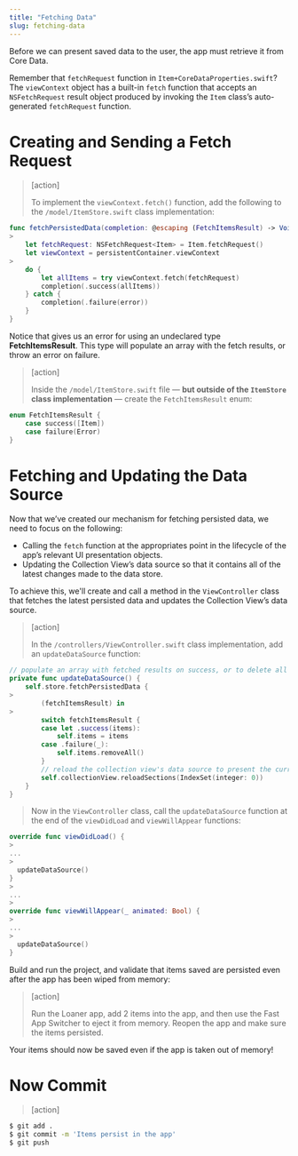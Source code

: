 ```yaml
---
title: "Fetching Data"
slug: fetching-data
---
```


Before we can present saved data to the user, the app must retrieve it from Core Data.

Remember that `fetchRequest` function in `Item+CoreDataProperties.swift`? The `viewContext` object has a built-in `fetch` function that accepts an `NSFetchRequest` result object produced by invoking the `Item` class’s auto-generated `fetchRequest` function.

# Creating and Sending a Fetch Request

> [action]
>
> To implement the `viewContext.fetch()` function, add the following to the `/model/ItemStore.swift` class implementation:
>
```swift
func fetchPersistedData(completion: @escaping (FetchItemsResult) -> Void) {
>
    let fetchRequest: NSFetchRequest<Item> = Item.fetchRequest()
    let viewContext = persistentContainer.viewContext
>
    do {
        let allItems = try viewContext.fetch(fetchRequest)
        completion(.success(allItems))
    } catch {
        completion(.failure(error))
    }
}
```

Notice that gives us an error for using an undeclared type **FetchItemsResult**. This type will populate an array with the fetch results, or throw an error on failure.

> [action]
>
> Inside the `/model/ItemStore.swift` file — **but outside of the `ItemStore` class implementation** — create the `FetchItemsResult` enum:
>
```swift
enum FetchItemsResult {
    case success([Item])
    case failure(Error)
}
```

# Fetching and Updating the Data Source

Now that we’ve created our mechanism for fetching persisted data, we need to focus on the following:

- Calling the `fetch` function at the appropriates point in the lifecycle of the app’s relevant UI presentation objects.
- Updating the Collection View’s data source so that it contains all of the latest changes made to the data store.

To achieve this, we'll create and call a method in the `ViewController` class that fetches the latest persisted data and updates the Collection View’s data source.

> [action]
>
> In the `/controllers/ViewController.swift` class implementation, add an `updateDataSource` function:
>
```swift
// populate an array with fetched results on success, or to delete all items from that array on failure
private func updateDataSource() {
    self.store.fetchPersistedData {
>
        (fetchItemsResult) in
>
        switch fetchItemsResult {
        case let .success(items):
            self.items = items
        case .failure(_):
            self.items.removeAll()
        }
        // reload the collection view's data source to present the current data set to the user
        self.collectionView.reloadSections(IndexSet(integer: 0))
    }
}
```
>
> Now in the `ViewController` class, call the `updateDataSource` function at the end of the `viewDidLoad` and `viewWillAppear` functions:
>
```swift
override func viewDidLoad() {
>
...
>
  updateDataSource()
}
>
...
>
override func viewWillAppear(_ animated: Bool) {
>
...
>
  updateDataSource()
}
```

Build and run the project, and validate that items saved are persisted even after the app has been wiped from memory:

> [action]
>
> Run the Loaner app, add 2 items into the app, and then use the Fast App Switcher to eject it from memory. Reopen the app and make sure the items persisted.

Your items should now be saved even if the app is taken out of memory!

# Now Commit

>[action]
>
```bash
$ git add .
$ git commit -m 'Items persist in the app'
$ git push
```
